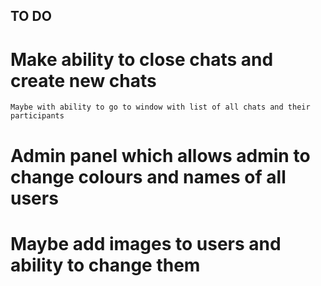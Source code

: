## TO DO

# Make ability to close chats and create new chats
    Maybe with ability to go to window with list of all chats and their participants

# Admin panel which allows admin to change colours and names of all users

# Maybe add images to users and ability to change them